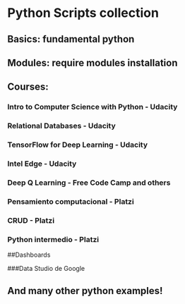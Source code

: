 # Python Scripts collection

## Basics: fundamental python
## Modules: require modules installation
## Courses:
### Intro to Computer Science with Python - Udacity
### Relational Databases - Udacity
### TensorFlow for Deep Learning - Udacity
### Intel Edge - Udacity
### Deep Q Learning - Free Code Camp and others


### Pensamiento computacional - Platzi
### CRUD - Platzi
### Python intermedio - Platzi


##Dashboards

###Data Studio de Google








## And many other python examples!
